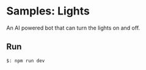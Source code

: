 # Samples: Lights

An AI powered bot that can turn the lights on and off.

## Run

```bash
$: npm run dev
```

